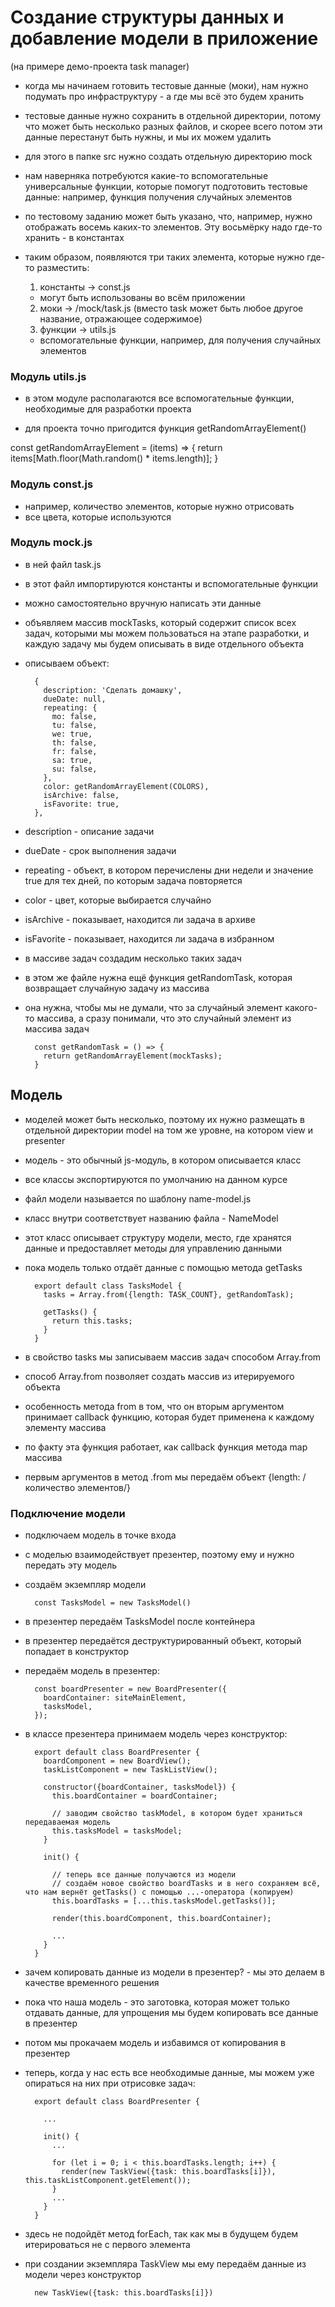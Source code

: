 # Создание структуры данных и добавление модели в приложение
(на примере демо-проекта task manager)

- когда мы начинаем готовить тестовые данные (моки), нам нужно подумать про инфраструктуру - а где мы всё это будем хранить

- тестовые данные нужно сохранить в отдельной директории, потому что может быть несколько разных файлов, и скорее всего потом эти данные перестанут быть нужны, и мы их можем удалить

- для этого в папке src нужно создать отдельную директорию mock

- нам наверняка потребуются какие-то вспомогательные универсальные функции, которые помогут подготовить тестовые данные: например, функция получения случайных элементов

- по тестовому заданию может быть указано, что, например, нужно отображать восемь каких-то элементов. Эту восьмёрку надо где-то хранить - в константах

- таким образом, появляются три таких элемента, которые нужно где-то разместить:
  1. константы -> const.js
    - могут быть использованы во всём приложении
  2. моки -> /mock/task.js (вместо task может быть любое другое название, отражающее содержимое)
  3. функции -> utils.js
    - вспомогательные функции, например, для получения случайных элементов

### Модуль utils.js

- в этом модуле располагаются все вспомогательные функции, необходимые для разработки проекта

- для проекта точно пригодится функция getRandomArrayElement()

const getRandomArrayElement = (items) => {
  return items[Math.floor(Math.random() * items.length)];
}

### Модуль const.js

- например, количество элементов, которые нужно отрисовать
- все цвета, которые используются

### Модуль mock.js

- в ней файл task.js
- в этот файл импортируются константы и вспомогательные функции

- можно самостоятельно вручную написать эти данные

- объявляем массив mockTasks, который содержит список всех задач, которыми мы можем пользоваться на этапе разработки, и каждую задачу мы будем описывать в виде отдельного объекта

- описываем объект:

        {
          description: 'Сделать домашку',
          dueDate: null,
          repeating: {
            mo: false,
            tu: false,
            we: true,
            th: false,
            fr: false,
            sa: true,
            su: false,
          },
          color: getRandomArrayElement(COLORS),
          isArchive: false,
          isFavorite: true,
        },

- description - описание задачи
- dueDate - срок выполнения задачи
- repeating - объект, в котором перечислены дни недели и значение true для тех дней, по которым задача повторяется
- color - цвет, которые выбирается случайно
- isArchive - показывает, находится ли задача в архиве
- isFavorite - показывает, находится ли задача в избранном

- в массиве задач создадим несколько таких задач

- в этом же файле нужна ещё функция getRandomTask, которая возвращает случайную задачу из массива
- она нужна, чтобы мы не думали, что за случайный элемент какого-то массива, а сразу понимали, что это случайный элемент из массива задач

        const getRandomTask = () => {
          return getRandomArrayElement(mockTasks);
        }

## Модель

- моделей может быть несколько, поэтому их нужно размещать в отдельной директории model на том же уровне, на котором view и presenter

- модель - это обычный js-модуль, в котором описывается класс
- все классы экспортируются по умолчанию на данном курсе

- файл модели называется по шаблону name-model.js
- класс внутри соответствует названию файла - NameModel

- этот класс описывает структуру модели, место, где хранятся данные и предоставляет методы для управлению данными
- пока модель только отдаёт данные с помощью метода getTasks

        export default class TasksModel {
          tasks = Array.from({length: TASK_COUNT}, getRandomTask);

          getTasks() {
            return this.tasks;
          }
        }

- в свойство tasks мы записываем массив задач способом Array.from
- способ Array.from позволяет создать массив из итерируемого объекта
- особенность метода from в том, что он вторым аргументом принимает callback функцию, которая будет применена к каждому элементу массива
- по факту эта функция работает, как callback функция метода map массива
- первым аргументов в метод .from мы передаём объект {length: /количество элементов/}

### Подключение модели

- подключаем модель в точке входа
- с моделью взаимодействует презентер, поэтому ему и нужно передать эту модель

- создаём экземпляр модели

        const TasksModel = new TasksModel()

- в презентер передаём TasksModel после контейнера
- в презентер передаётся деструктурированный объект, который попадает в конструктор

- передаём модель в презентер:

        const boardPresenter = new BoardPresenter({
          boardContainer: siteMainElement,
          tasksModel,
        });

- в классе презентера принимаем модель через конструктор:

        export default class BoardPresenter {
          boardComponent = new BoardView();
          taskListComponent = new TaskListView();

          constructor({boardContainer, tasksModel}) {
            this.boardContainer = boardContainer;

            // заводим свойство taskModel, в котором будет храниться передаваемая модель
            this.tasksModel = tasksModel;
          }

          init() {

            // теперь все данные получаются из модели
            // создаём новое свойство boardTasks и в него сохраняем всё, что нам вернёт getTasks() с помощью ...-оператора (копируем)
            this.boardTasks = [...this.tasksModel.getTasks()];

            render(this.boardComponent, this.boardContainer);
            
            ...
          }
        }

- зачем копировать данные из модели в презентер? - мы это делаем в качестве временного решения
- пока что наша модель - это заготовка, которая может только отдавать данные, для упрощения мы будем копировать все данные в презентер
- потом мы прокачаем модель и избавимся от копирования в презентер

- теперь, когда у нас есть все необходимые данные, мы можем уже опираться на них при отрисовке задач:

        export default class BoardPresenter {

          ...

          init() {
            ...

            for (let i = 0; i < this.boardTasks.length; i++) {
              render(new TaskView({task: this.boardTasks[i]}), this.taskListComponent.getElement());
            }
            ...
          }
        }

- здесь не подойдёт метод forEach, так как мы в будущем будем итерироваться не с первого элемента

- при создании экземпляра TaskView мы ему передаём данные из модели через конструктор

        new TaskView({task: this.boardTasks[i]})

